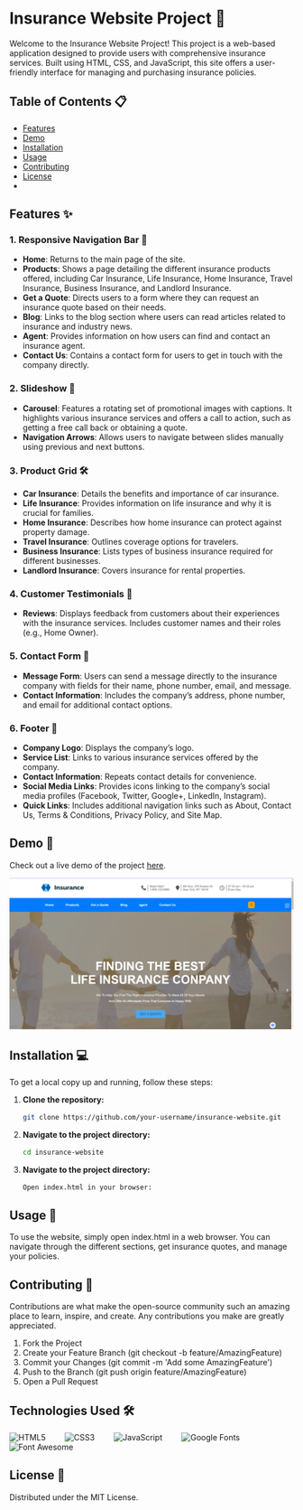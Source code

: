 # Insurance Website Project 🏢

Welcome to the Insurance Website Project! This project is a web-based application designed to provide users with comprehensive insurance services. Built using HTML, CSS, and JavaScript, this site offers a user-friendly interface for managing and purchasing insurance policies.

## Table of Contents 📋

- [Features](#features)
- [Demo](#demo)
- [Installation](#installation)
- [Usage](#usage)
- [Contributing](#contributing)
- [License](#license)
- 
## Features ✨

### 1. Responsive Navigation Bar 📱
- **Home**: Returns to the main page of the site.
- **Products**: Shows a page detailing the different insurance products offered, including Car Insurance, Life Insurance, Home Insurance, Travel Insurance, Business Insurance, and Landlord Insurance.
- **Get a Quote**: Directs users to a form where they can request an insurance quote based on their needs.
- **Blog**: Links to the blog section where users can read articles related to insurance and industry news.
- **Agent**: Provides information on how users can find and contact an insurance agent.
- **Contact Us**: Contains a contact form for users to get in touch with the company directly.

### 2. Slideshow 🎠
- **Carousel**: Features a rotating set of promotional images with captions. It highlights various insurance services and offers a call to action, such as getting a free call back or obtaining a quote.
- **Navigation Arrows**: Allows users to navigate between slides manually using previous and next buttons.

### 3. Product Grid 🛠️
- **Car Insurance**: Details the benefits and importance of car insurance.
- **Life Insurance**: Provides information on life insurance and why it is crucial for families.
- **Home Insurance**: Describes how home insurance can protect against property damage.
- **Travel Insurance**: Outlines coverage options for travelers.
- **Business Insurance**: Lists types of business insurance required for different businesses.
- **Landlord Insurance**: Covers insurance for rental properties.

### 4. Customer Testimonials 💬
- **Reviews**: Displays feedback from customers about their experiences with the insurance services. Includes customer names and their roles (e.g., Home Owner).

### 5. Contact Form 📧
- **Message Form**: Users can send a message directly to the insurance company with fields for their name, phone number, email, and message.
- **Contact Information**: Includes the company’s address, phone number, and email for additional contact options.

### 6. Footer 📍
- **Company Logo**: Displays the company’s logo.
- **Service List**: Links to various insurance services offered by the company.
- **Contact Information**: Repeats contact details for convenience.
- **Social Media Links**: Provides icons linking to the company’s social media profiles (Facebook, Twitter, Google+, LinkedIn, Instagram).
- **Quick Links**: Includes additional navigation links such as About, Contact Us, Terms & Conditions, Privacy Policy, and Site Map.

## Demo 🎥

Check out a live demo of the project [here](https://group-b-team4.vercel.app/index.html). 

![Demo Screenshot](/demo1.png)

## Installation 💻

To get a local copy up and running, follow these steps:

1. **Clone the repository:**
   ```bash
   git clone https://github.com/your-username/insurance-website.git

2. **Navigate to the project directory:**
    ```bash
    cd insurance-website
3. **Navigate to the project directory:**
   ```bash
   Open index.html in your browser:
## Usage 🚀

To use the website, simply open index.html in a web browser. You can navigate through the different sections, get insurance quotes, and manage your policies.

## Contributing 🤝

Contributions are what make the open-source community such an amazing place to learn, inspire, and create. Any contributions you make are greatly appreciated.

1. Fork the Project
2. Create your Feature Branch (git checkout -b feature/AmazingFeature)
3. Commit your Changes (git commit -m 'Add some AmazingFeature')
4. Push to the Branch (git push origin feature/AmazingFeature)
5. Open a Pull Request

## Technologies Used 🛠️

<p align="left">
    <img src="https://cdn.jsdelivr.net/gh/devicons/devicon/icons/html5/html5-original.svg" alt="HTML5" width="40" height="40" style="margin-right: 30px;" />
    <img src="https://cdn.jsdelivr.net/gh/devicons/devicon/icons/css3/css3-original.svg" alt="CSS3" width="40" height="40" style="margin-right: 30px;" />
    <img src="https://cdn.jsdelivr.net/gh/devicons/devicon/icons/javascript/javascript-original.svg" alt="JavaScript" width="40" height="40" style="margin-right: 30px;" />
    <img src="https://www.drupal.org/files/styles/grid-3-2x/public/project-images/font_awesome_logo.png?itok=26GjxSRO" alt="Google Fonts" width="40" height="40" style="margin-right: 30px;" />
    <img src="https://brandingcompass.com/wp-content/uploads/2022/10/Google_Fonts_logo-no-whitespace-1024x148.png" alt="Font Awesome" width="130" height="40" style="margin-right: 20px;" />   
</p>

## License 📜
Distributed under the MIT License. 
